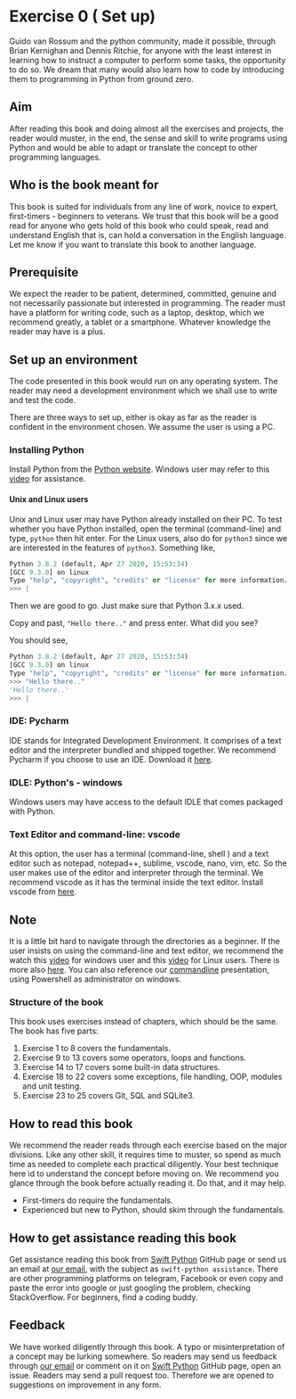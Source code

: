 # Exercise 0 ( Set up)

Guido van Rossum and the python community, made it possible, through Brian Kernighan and Dennis Ritchie, for anyone with the least interest in learning how to instruct a computer to perform some tasks, the opportunity to do so. We dream that many would also learn how to code by introducing them to programming in Python from ground zero.

## Aim

After reading this book and doing almost all the exercises and projects, the reader would muster, in the end, the sense and skill to write programs using Python and would be able to adapt or translate the concept to other programming languages.

## Who is the book meant for

This book is suited for individuals from any line of work, novice to expert, first-timers - beginners to veterans. We trust that this book will be a good read for anyone who gets hold of this book who could speak, read and understand English that is, can hold a conversation in the English language. Let me know if you want to translate this book to another language.

## Prerequisite

We expect the reader to be patient, determined, committed, genuine and not necessarily passionate but interested in programming. The reader must have a platform for writing code, such as a laptop, desktop, which we recommend greatly, a tablet or a smartphone. Whatever knowledge the reader may have is a plus.

## Set up an environment

The code presented in this book would run on any operating system. The reader may need a development environment which we shall use to write and test the code.

There are three ways to set up, either is okay as far as the reader is confident in the environment chosen. We assume the user is using a PC.

### Installing Python

Install Python from the [Python website][python-site]. Windows user may refer to this [video][python-on-windows] for assistance.

#### Unix and Linux users

Unix and Linux user may have Python already installed on their PC. To test whether you have Python installed, open the terminal (command-line) and type, `python` then hit enter. For the Linux users, also do for `python3` since we are interested in the features of `python3`. Something like,

```Python
Python 3.8.2 (default, Apr 27 2020, 15:53:34)
[GCC 9.3.0] on linux
Type "help", "copyright", "credits" or "license" for more information.
>>> |
```

Then we are good to go. Just make sure that Python 3.x.x used.

Copy and past, `"Hello there.."` and press enter. What did you see?

You should see,

```Python
Python 3.8.2 (default, Apr 27 2020, 15:53:34)
[GCC 9.3.0] on linux
Type "help", "copyright", "credits" or "license" for more information.
>>> "Hello there.."
'Hello there..'
>>> |
```

### IDE: Pycharm

IDE stands for Integrated Development Environment. It comprises of a text editor and the interpreter bundled and shipped together. We recommend Pycharm if you choose to use an IDE. Download it [here][pycharm-site].

### IDLE: Python's - windows

Windows users may have access to the default IDLE that comes packaged with Python.

### Text Editor and command-line: vscode

At this option, the user has a terminal (command-line, shell ) and a text editor such as notepad, notepad++, sublime, vscode, nano, vim, etc. So the user makes use of the editor and interpreter through the terminal. We recommend vscode as it has the terminal inside the text editor. Install vscode from [here][vscode-site].

## Note

It is a little bit hard to navigate through the directories as a beginner. If the user insists on using the command-line and text editor, we recommend the watch this [video][windwos-cmd-site] for windows user and this [video][unix-linux-cmd-site] for Linux users. There is more also [here][advanced-cmd]. You can also reference our [commandline][cli-presentation] presentation, using Powershell as administrator on windows.

### Structure of the book

This book uses exercises instead of chapters, which should be the same. The book has five parts:

1. Exercise 1 to 8 covers the fundamentals.
1. Exercise 9 to 13 covers some operators, loops and functions.
1. Exercise 14 to 17 covers some built-in data structures.
1. Exercise 18 to 22 covers some exceptions, file handling, OOP, modules and unit testing.
1. Exercise 23 to 25 covers Git, SQL and SQLite3.

## How to read this book

We recommend the reader reads through each exercise based on the major divisions. Like any other skill, it requires time to muster, so spend as much time as needed to complete each practical diligently. Your best technique here id to understand the concept before moving on. We recommend you glance through the book before actually reading it. Do that, and it may help.

- First-timers do require the fundamentals.
- Experienced but new to Python, should skim through the fundamentals.

## How to get assistance reading this book

Get assistance reading this book from [Swift Python][swift-python-site] GitHub page or send us an email at [our email][our-email], with the subject as `swift-python assistance`. There are other programming platforms on telegram, Facebook or even copy and paste the error into google or just googling the problem, checking StackOverflow. For beginners, find a coding buddy.

## Feedback

We have worked diligently through this book. A typo or misinterpretation of a concept may be lurking somewhere. So readers may send us feedback through [our email][our-email] or comment on it on [Swift Python][swift-python-site] GitHub page, open an issue. Readers may send a pull request too. Therefore we are opened to suggestions on improvement in any form.

#

[python-site]: https://www.Python.org/downloads/
[python-on-windows]: https://www.youtube.com/results?search_query=how+to+install+Python+on+windows
[vscode-site]: https://code.visualstudio.com/
[pycharm-site]: https://www.jetbrains.com/Pycharm/download/
[windwos-cmd-site]: https://www.youtube.com/watch?v=MBBWVgE0ewk&list=PL6gx4Cwl9DGDV6SnbINlVUd0o2xT4JbMu
[unix-linux-cmd-site]: https://www.youtube.com/watch?v=IVquJh3DXUA
[advanced-cmd]: https://www.youtube.com/playlist?list=PL6gx4Cwl9DGCkg2uj3PxUWhMDuTw3VKjM
[swift-python-site]: https://github.com/otumian-empire/switf-Python
[our-email]: popecan1000@gmail.com
[cli-presentation]: https://github.com/Otumian-empire/CLI-presentation
